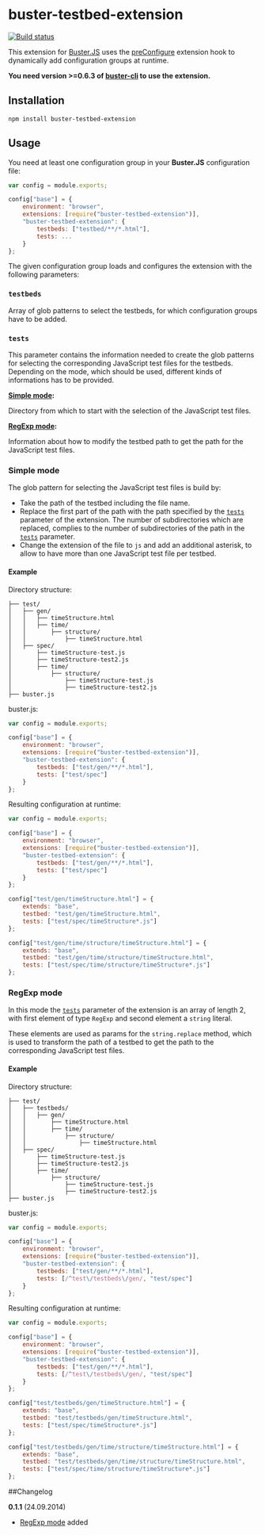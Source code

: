 # buster-testbed-extension

[![Build status](https://secure.travis-ci.org/ppi-ag/buster-testbed-extension.png?branch=master)](http://travis-ci.org/ppi-ag/buster-testbed-extension)

This extension for [Buster.JS](busterjs.org) uses the
[preConfigure](http://docs.busterjs.org/en/latest/developers/extensions/#hook-preConfigure)
extension hook to dynamically add configuration groups at runtime.

**You need version >=0.6.3 of [buster-cli](https://www.npmjs.org/package/buster-cli) to use the extension.**


## Installation

`npm install buster-testbed-extension`


## Usage

You need at least one configuration group in your **Buster.JS** configuration file:
```JavaScript
var config = module.exports;

config["base"] = {
    environment: "browser",
	extensions: [require("buster-testbed-extension")],
	"buster-testbed-extension": {
		testbeds: ["testbed/**/*.html"],
		tests: ...
	}
};
```
The given configuration group loads and configures the extension with the following parameters:

### `testbeds`
Array of glob patterns to select the testbeds, for which configuration groups have to be added.

### `tests`

This parameter contains the information needed to create the glob patterns for selecting the
corresponding JavaScript test files for the testbeds. Depending on the mode, which should be used,
different kinds of informations has to be provided.

**[Simple mode](#simple-mode):**

Directory from which to start with the selection of the JavaScript test files.

**[RegExp mode](#regexp-mode):**

Information about how to modify the testbed path to get the path for the JavaScript test files. 


### Simple mode

The glob pattern for selecting the JavaScript test files is build by:

* Take the path of the testbed including the file name.
* Replace the first part of the path with the path specified by the [`tests`](#tests) parameter of the extension.
  The number of subdirectories which are replaced, complies to the number of subdirectories of the path in the
  [`tests`](#tests) parameter.  
* Change the extension of the file to `js` and add an additional asterisk,
  to allow to have more than one JavaScript test file per testbed.


#### Example

Directory structure:
```
├── test/
│   ├── gen/
│   │   ├── timeStructure.html
│   │   ├── time/
│   │       ├── structure/
│   │           ├── timeStructure.html
│   ├── spec/
│       ├── timeStructure-test.js
│       ├── timeStructure-test2.js
│       ├── time/
│           ├── structure/
│               ├── timeStructure-test.js
│               ├── timeStructure-test2.js
├── buster.js
```

buster.js:
```JavaScript
var config = module.exports;

config["base"] = {
    environment: "browser",
	extensions: [require("buster-testbed-extension")],
	"buster-testbed-extension": {
		testbeds: ["test/gen/**/*.html"],
		tests: ["test/spec"]
	}
};
```

Resulting configuration at runtime:
```JavaScript
var config = module.exports;

config["base"] = {
    environment: "browser",
	extensions: [require("buster-testbed-extension")],
	"buster-testbed-extension": {
		testbeds: ["test/gen/**/*.html"],
		tests: ["test/spec"]
	}
};

config["test/gen/timeStructure.html"] = {
    extends: "base",
    testbed: "test/gen/timeStructure.html",
    tests: ["test/spec/timeStructure*.js"]
};

config["test/gen/time/structure/timeStructure.html"] = {
    extends: "base",
    testbed: "test/gen/time/structure/timeStructure.html",
    tests: ["test/spec/time/structure/timeStructure*.js"]
};
```

### RegExp mode

In this mode the [`tests`](#tests) parameter of the extension is an array of length 2,
with first element of type `RegExp` and second element a `string` literal.

These elements are used as params for the `string.replace` method,
which is used to transform the path of a testbed to get the path
to the corresponding JavaScript test files.

#### Example

Directory structure:
```
├── test/
│   ├── testbeds/
│   │   ├── gen/
│   │       ├── timeStructure.html
│   │       ├── time/
│   │           ├── structure/
│   │               ├── timeStructure.html
│   ├── spec/
│       ├── timeStructure-test.js
│       ├── timeStructure-test2.js
│       ├── time/
│           ├── structure/
│               ├── timeStructure-test.js
│               ├── timeStructure-test2.js
├── buster.js
```

buster.js:
```JavaScript
var config = module.exports;

config["base"] = {
    environment: "browser",
	extensions: [require("buster-testbed-extension")],
	"buster-testbed-extension": {
		testbeds: ["test/gen/**/*.html"],
		tests: [/^test\/testbeds\/gen/, "test/spec"]
	}
};
```

Resulting configuration at runtime:
```JavaScript
var config = module.exports;

config["base"] = {
    environment: "browser",
	extensions: [require("buster-testbed-extension")],
	"buster-testbed-extension": {
		testbeds: ["test/gen/**/*.html"],
		tests: [/^test\/testbeds\/gen/, "test/spec"]
	}
};

config["test/testbeds/gen/timeStructure.html"] = {
    extends: "base",
    testbed: "test/testbeds/gen/timeStructure.html",
    tests: ["test/spec/timeStructure*.js"]
};

config["test/testbeds/gen/time/structure/timeStructure.html"] = {
    extends: "base",
    testbed: "test/testbeds/gen/time/structure/timeStructure.html",
    tests: ["test/spec/time/structure/timeStructure*.js"]
};
```

##Changelog

**0.1.1** (24.09.2014)

* [RegExp mode](https://github.com/ppi-ag/buster-testbed-extension#regexp-mode) added
